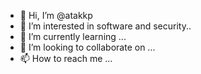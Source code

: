 - 👋 Hi, I’m @atakkp
- 👀 I’m interested in software and security..
- 🌱 I’m currently learning ...
- 💞️ I’m looking to collaborate on ...
- 📫 How to reach me ...

<!---
atakkp/atakkp is a ✨ special ✨ repository because its `README.md` (this file) appears on your GitHub profile.
You can click the Preview link to take a look at your changes.
--->
